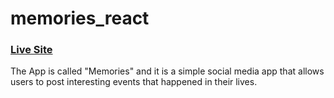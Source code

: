 # memories_react
### [Live Site](https://yasminecherif-memories-project.netlify.app/)

The App is called "Memories" and it is a simple social media app that allows users to post interesting events that happened in their lives.
